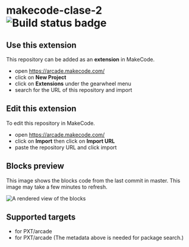 # makecode-clase-2 ![Build status badge](https://github.com/jjge1974/makecode-clase-2/workflows/MakeCode/badge.svg)



## Use this extension

This repository can be added as an **extension** in MakeCode.

* open https://arcade.makecode.com/
* click on **New Project**
* click on **Extensions** under the gearwheel menu
* search for the URL of this repository and import

## Edit this extension

To edit this repository in MakeCode.

* open https://arcade.makecode.com/
* click on **Import** then click on **Import URL**
* paste the repository URL and click import

## Blocks preview

This image shows the blocks code from the last commit in master.
This image may take a few minutes to refresh.

![A rendered view of the blocks](https://github.com/jjge1974/makecode-clase-2/raw/master/.makecode/blocks.png)

## Supported targets

* for PXT/arcade
* for PXT/arcade
(The metadata above is needed for package search.)

